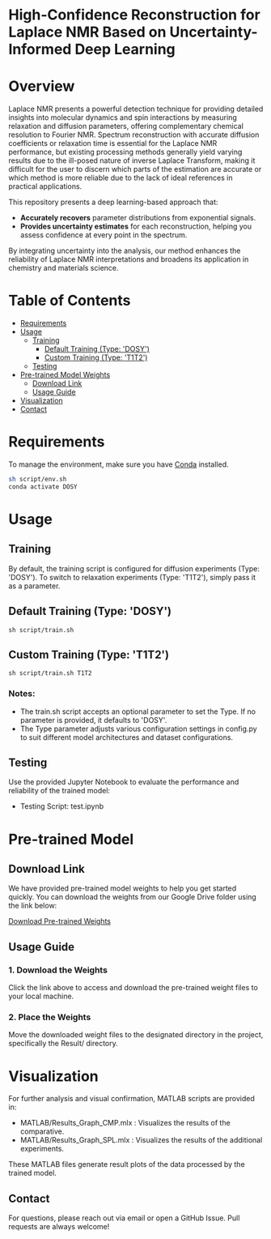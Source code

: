 # High-Confidence Reconstruction for Laplace NMR Based on Uncertainty-Informed Deep Learning

# Overview
Laplace NMR presents a powerful detection technique for providing detailed insights into molecular dynamics and spin interactions by measuring relaxation and diffusion parameters, offering complementary chemical resolution to Fourier NMR. Spectrum reconstruction with accurate diffusion coefficients or relaxation time is essential for the Laplace NMR performance, but existing processing methods generally yield varying results due to the ill-posed nature of inverse Laplace Transform, making it difficult for the user to discern which parts of the estimation are accurate or which method is more reliable due to the lack of ideal references in practical applications.

This repository presents a deep learning-based approach that:
- **Accurately recovers** parameter distributions from exponential signals.
- **Provides uncertainty estimates** for each reconstruction, helping you assess confidence at every point in the spectrum.

By integrating uncertainty into the analysis, our method enhances the reliability of Laplace NMR interpretations and broadens its application in chemistry and materials science.

# Table of Contents
- [Requirements](#requirements)  
- [Usage](#usage)  
  - [Training](#training)  
    - [Default Training (Type: 'DOSY')](#default-training-type-dosy)  
    - [Custom Training (Type: 'T1T2')](#custom-training-type-t1t2)  
  - [Testing](#testing)  
- [Pre-trained Model Weights](#pre-trained-model-weights)
  - [Download Link](#download-link)
  - [Usage Guide](#usage-guide)
- [Visualization](#visualization)  
- [Contact](#contact)

# Requirements
To manage the environment, make sure you have [Conda](https://docs.conda.io/en/latest/) installed.

```bash
sh script/env.sh
conda activate DOSY
```
# Usage
## Training
By default, the training script is configured for diffusion experiments (Type: 'DOSY').
To switch to relaxation experiments (Type: 'T1T2'), simply pass it as a parameter.
## Default Training (Type: 'DOSY')
```shell
sh script/train.sh
```
## Custom Training (Type: 'T1T2')
```shell
sh script/train.sh T1T2
```
### Notes:
- The train.sh script accepts an optional parameter to set the Type. If no parameter is provided, it defaults to 'DOSY'.
- The Type parameter adjusts various configuration settings in config.py to suit different model architectures and dataset configurations.

## Testing
Use the provided Jupyter Notebook to evaluate the performance and reliability of the trained model:
- Testing Script: test.ipynb

# Pre-trained Model
## Download Link
We have provided pre-trained model weights to help you get started quickly. You can download the weights from our Google Drive folder using the link below:

[Download Pre-trained Weights](https://drive.google.com/drive/folders/1VEujZzFJZK7Nz4e7IaoWOnyyWYzn-vYO?usp=sharing)

## Usage Guide
### 1. Download the Weights
Click the link above to access and download the pre-trained weight files to your local machine.

### 2. Place the Weights
Move the downloaded weight files to the designated directory in the project, specifically the Result/ directory.

# Visualization
For further analysis and visual confirmation, MATLAB scripts are provided in:
- MATLAB/Results_Graph_CMP.mlx : Visualizes the results of the comparative.
- MATLAB/Results_Graph_SPL.mlx : Visualizes the results of the additional experiments.

These MATLAB files generate result plots of the data processed by the trained model.

## Contact
For questions, please reach out via email or open a GitHub Issue. Pull requests are always welcome!

